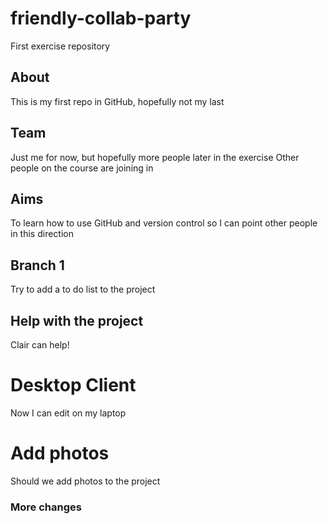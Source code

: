 # friendly-collab-party
First exercise repository

## About
This is my first repo in GitHub, hopefully not my last

## Team
Just me for now, but hopefully more people later in the exercise
Other people on the course are joining in

## Aims
To learn how to use GitHub and version control so I can point other people in this direction

## Branch 1
Try to add a to do list to the project

## Help with the project
Clair can help!

# Desktop Client
Now I can edit on my laptop

# Add photos
Should we add photos to the project

### More changes
